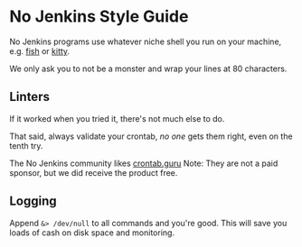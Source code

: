 # No Jenkins Style Guide

No Jenkins programs use whatever niche shell you run on your machine,
e.g. [fish](https://fishshell.com/) or [kitty](https://sw.kovidgoyal.net/kitty/).

We only ask you to not be a monster and wrap your lines at 80 characters.

## Linters

If it worked when you tried it, there's not much else to do.

That said, always validate your crontab, _no one_ gets them right,
even on the tenth try.

The No Jenkins community likes [crontab.guru](https://crontab.guru)
Note: They are not a paid sponsor, but we did receive the product free.

## Logging

Append `&> /dev/null` to all commands and you're good. This will save you
loads of cash on disk space and monitoring.
